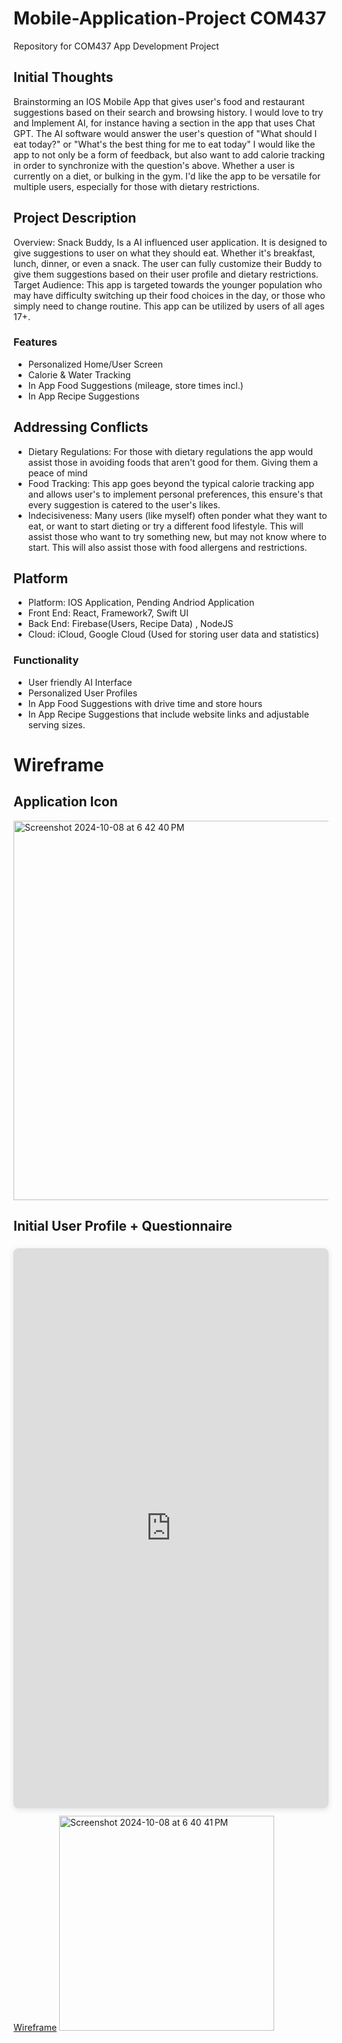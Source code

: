 # Mobile-Application-Project COM437
Repository for COM437 App Development Project

## Initial Thoughts
Brainstorming an IOS Mobile App that gives user's food and restaurant suggestions based on their search and browsing history. 
I would love to try and Implement AI, for instance having a section in the app that uses Chat GPT. The AI software would answer the user's question of "What should I eat today?" or "What's the best thing for me to eat today"
I would like the app to not only be a form of feedback, but also want to add calorie tracking in order to synchronize with the question's above. Whether a user is currently on a diet, or bulking in the gym. I'd like the app to be versatile for multiple users, especially for those with dietary restrictions. 

## Project Description
Overview: Snack Buddy, Is a AI influenced user application. It is designed to give suggestions to user on what they should eat. Whether it's breakfast, lunch, dinner, or even a snack. The user can fully customize their Buddy to give them suggestions based on their user profile and dietary restrictions. 
Target Audience: This app is targeted towards the younger population who may have difficulty switching up their food choices in the day, or those who simply need to change routine. This app can be utilized by users of all ages 17+. 

### Features
* Personalized Home/User Screen
* Calorie & Water Tracking
* In App Food Suggestions (mileage, store times incl.)
* In App Recipe Suggestions

## Addressing Conflicts
* Dietary Regulations: For those with dietary regulations the app would assist those in avoiding foods that aren't good for them. Giving them a peace of mind
* Food Tracking: This app goes beyond the typical calorie tracking app and allows user's to implement personal preferences, this ensure's that every suggestion is catered to the user's likes.
* Indecisiveness: Many users (like myself) often ponder what they want to eat, or want to start dieting or try a different food lifestyle. This will assist those who want to try something new, but may not know where to start. This will also assist those with food allergens and restrictions.

## Platform
* Platform: IOS Application, Pending Andriod Application
* Front End: React, Framework7, Swift UI
* Back End: Firebase(Users, Recipe Data) , NodeJS
* Cloud: iCloud, Google Cloud (Used for storing user data and statistics)

### Functionality
* User friendly AI Interface
* Personalized User Profiles
* In App Food Suggestions with drive time and store hours
* In App Recipe Suggestions that include website links and adjustable serving sizes.

# Wireframe
## Application Icon

 <img width="607" alt="Screenshot 2024-10-08 at 6 42 40 PM" src="https://github.com/user-attachments/assets/6a23d63e-19e0-4bb0-9ab6-0161f406c2c0">


## Initial User Profile + Questionnaire 
<div style="position: relative; width: 100%; height: 0; padding-top: 177.7778%;
 padding-bottom: 0; box-shadow: 0 2px 8px 0 rgba(63,69,81,0.16); margin-top: 1.6em; margin-bottom: 0.9em; overflow: hidden;
 border-radius: 8px; will-change: transform;">
  <iframe loading="lazy" style="position: absolute; width: 100%; height: 100%; top: 0; left: 0; border: none; padding: 0;margin: 0;"
    src="https://www.canva.com/design/DAGY6aiqeXM/08UygnnsCHajDGSppRJVlQ/watch?embed" allowfullscreen="allowfullscreen" allow="fullscreen">
  </iframe>
</div>
<a href="https:&#x2F;&#x2F;www.canva.com&#x2F;design&#x2F;DAGY6aiqeXM&#x2F;08UygnnsCHajDGSppRJVlQ&#x2F;watch?utm_content=DAGY6aiqeXM&amp;utm_campaign=designshare&amp;utm_medium=embeds&amp;utm_source=link" target="_blank" rel="noopener">Wireframe</a>
<img width="344" alt="Screenshot 2024-10-08 at 6 40 41 PM" src="https://github.com/user-attachments/assets/91777b7e-616d-43a9-843f-d4c7aa95d0e9">
